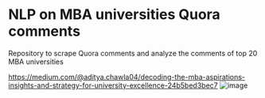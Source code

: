 # NLP on MBA universities Quora comments

Repository to scrape Quora comments and analyze the comments of top 20 MBA universities

https://medium.com/@aditya.chawla04/decoding-the-mba-aspirations-insights-and-strategy-for-university-excellence-24b5bed3bec7
![image](https://github.com/addy0404/sentiment_analysis_MBA_universities/assets/54615209/a29297aa-80de-4a4a-974a-80d15678fd9b)

